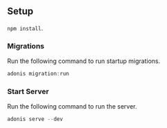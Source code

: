 ## Setup

`npm install`.


### Migrations

Run the following command to run startup migrations.

```js
adonis migration:run
```

### Start Server

Run the following command to run the server.

```js
adonis serve --dev
```
